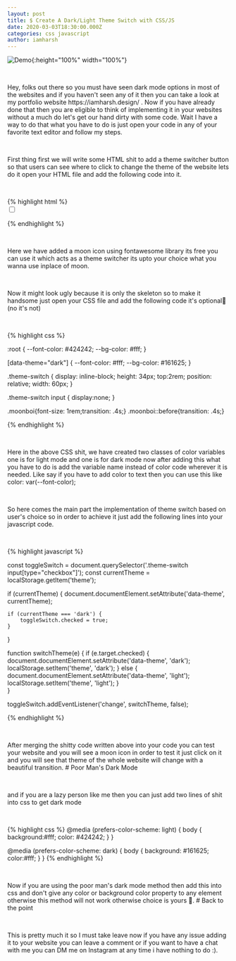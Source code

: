 ```yaml
---
layout: post
title: $ Create A Dark/Light Theme Switch with CSS/JS
date: 2020-03-03T18:30:00.000Z
categories: css javascript
author: iamharsh
---
```

![Demo](https://res.cloudinary.com/practicaldev/image/fetch/s--YzRaLuxk--/c_imagga_scale,f_auto,fl_progressive,h_420,q_auto,w_1000/https://thepracticaldev.s3.amazonaws.com/i/x33qbc84dmg1yhmnnc23.gif){:height="100%" width="100%"}

<p>&nbsp;</p>
Hey, folks out there so you must have seen dark mode options in most of the websites and if you haven't seen any of it then you can take a look at my portfolio website https://iamharsh.design/ . Now if you have already done that then you are eligible to think of implementing it in your websites without a much do let's get our hand dirty with some code. Wait I have a way to do that what you have to do is just open your code in any of your favorite text editor and follow my steps.
<p>&nbsp;</p>
First thing first we will write some HTML shit to add a theme switcher button so that users can see where to click to change the theme of the website lets do it open your HTML file and add the following code into it.
<p>&nbsp;</p>
{% highlight html %}

<div class="theme-switch-wrapper">
       <label class="theme-switch" for="checkbox">
    <input type="checkbox" id="checkbox" />
    <div class="fas fa-moon moonboi fa-2x"></div>
  </label>
  </div>

{% endhighlight %}

<p>&nbsp;</p>
Here we have added a moon icon using fontawesome library its free you can use it which acts as a theme switcher its upto your choice what you wanna use inplace of moon.
<p>&nbsp;</p>
Now it might look ugly because it is only the skeleton so to make it handsome just open your CSS file and add the following code it's optional🖖(no it's not)
<p>&nbsp;</p>
{% highlight css %}

:root {     --font-color: #424242;
    --bg-color: #fff;
}

\[data-theme="dark"] {     --font-color: #fff;
    --bg-color: #161625;
}

  .theme-switch {     display: inline-block;
    height: 34px;
    top:2rem;
    position: relative;
    width: 60px;
  }

  .theme-switch input {     display:none;
  }

  .moonboi{font-size: 1rem;transition: .4s;}   .moonboi::before{transition: .4s;}

{% endhighlight %}

<p>&nbsp;</p>
Here in the above CSS shit, we have created two classes of color variables one is for light mode and one is for dark mode now after adding this what you have to do is add the variable name instead of color code wherever it is needed. Like say if you have to add color to text then you can use this like color: var(--font-color);
<p>&nbsp;</p>
So here comes the main part the implementation of theme switch based on user's choice so in order to achieve it just add the following lines into your javascript code.
<p>&nbsp;</p>
{% highlight javascript %}

const toggleSwitch = document.querySelector('.theme-switch input\[type="checkbox"]'); const currentTheme = localStorage.getItem('theme');

if (currentTheme) {     document.documentElement.setAttribute('data-theme', currentTheme);

```
if (currentTheme === 'dark') {
    toggleSwitch.checked = true;
}
```

}

function switchTheme(e) {     if (e.target.checked) {
        document.documentElement.setAttribute('data-theme', 'dark');
        localStorage.setItem('theme', 'dark');
    }
    else {        document.documentElement.setAttribute('data-theme', 'light');
          localStorage.setItem('theme', 'light');
    }\
}

toggleSwitch.addEventListener('change', switchTheme, false);

{% endhighlight %}

<p>&nbsp;</p>
After merging the shitty code written above into your code you can test your website and you will see a moon icon in order to test it just click on it and you will see that theme of the whole website will change with a beautiful transition.
# Poor Man's Dark Mode
<p>&nbsp;</p>
and if you are a lazy person like me then you can just add two lines of shit into css to get dark mode
<p>&nbsp;</p>
{% highlight css %}
@media (prefers-color-scheme: light) {
	body {
              background:#fff;
	      color: #424242;
	}
}

@media (prefers-color-scheme: dark) { 	body {
		background: #161625;
                color:#fff;
	}
}
{% endhighlight %}

<p>&nbsp;</p>
Now if you are using the poor man's dark mode method then add this into css and don't give any color or background color property to any element otherwise this method will not work otherwise choice is yours 🤣.
# Back to the point
<p>&nbsp;</p>
This is pretty much it so I must take leave now if you have any issue adding it to your website you can leave a comment or if you want to have a chat with me you can DM me on Instagram at any time i have nothing to do :).